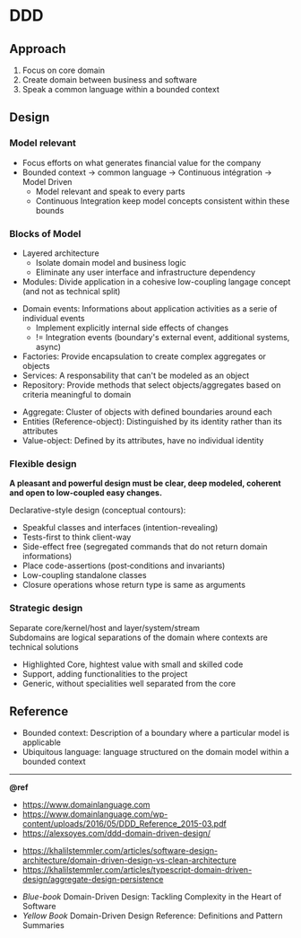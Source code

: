 DDD
===

Approach
--------
1. Focus on core domain
2. Create domain between business and software
3. Speak a common language within a bounded context

Design
------
### Model relevant
- Focus efforts on what generates financial value for the company
- Bounded context -> common language -> Continuous intégration -> Model Driven
  * Model relevant and speak to every parts 
  * Continuous Integration keep model concepts consistent within these bounds

### Blocks of Model
- Layered architecture
  * Isolate domain model and business logic
  * Eliminate any user interface and infrastructure dependency
- Modules: Divide application in a cohesive low-coupling langage concept (and not as technical split)

+ Domain events: Informations about application activities as a serie of individual events
  - Implement explicitly internal side effects of changes 
  - != Integration events (boundary's external event, additional systems, async)
+ Factories: Provide encapsulation to create complex aggregates or objects
+ Services: A responsability that can't be modeled as an object
+ Repository: Provide methods that select objects/aggregates based on criteria meaningful to domain

- Aggregate: Cluster of objects with defined boundaries around each
- Entities (Reference-object): Distinguished by its identity rather than its attributes
- Value-object: Defined by its attributes, have no individual identity 

### Flexible design
**A pleasant and powerful design must be clear, deep modeled, coherent and open to low-coupled easy changes.**  

Declarative-style design (conceptual contours):  
- Speakful classes and interfaces (intention-revealing)
- Tests-first to think client-way
- Side-effect free (segregated commands that do not return domain informations)
- Place code-assertions (post‐conditions and invariants)
- Low-coupling standalone classes
- Closure operations whose return type is same as arguments

### Strategic design
Separate core/kernel/host and layer/system/stream  
Subdomains are logical separations of the domain where contexts are technical solutions
- Highlighted Core, hightest value with small and skilled code
- Support, adding functionalities to the project
- Generic, without specialities well separated from the core

Reference
---------
- Bounded context: Description of a boundary where a particular model is applicable
- Ubiquitous language: language structured on the domain model within a bounded context  

---
**@ref**  
- https://www.domainlanguage.com
- https://www.domainlanguage.com/wp-content/uploads/2016/05/DDD_Reference_2015-03.pdf
- https://alexsoyes.com/ddd-domain-driven-design/

* https://khalilstemmler.com/articles/software-design-architecture/domain-driven-design-vs-clean-architecture
* https://khalilstemmler.com/articles/typescript-domain-driven-design/aggregate-design-persistence

+ _Blue-book_ Domain-Driven Design: Tackling Complexity in the Heart of Software
+ _Yellow Book_ Domain-Driven Design Reference: Definitions and Pattern Summaries

